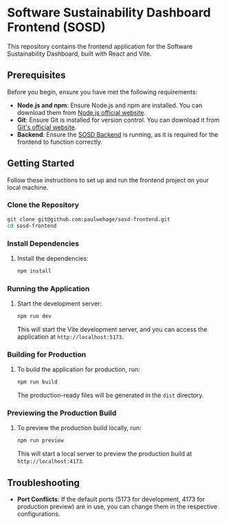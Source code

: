 
# Software Sustainability Dashboard Frontend (SOSD)

This repository contains the frontend application for the Software Sustainability Dashboard, built with React and Vite.

## Prerequisites

Before you begin, ensure you have met the following requirements:

- **Node.js and npm**: Ensure Node.js and npm are installed. You can download them from [Node.js official website](https://nodejs.org/).
- **Git**: Ensure Git is installed for version control. You can download it from [Git's official website](https://git-scm.com/).
- **Backend**: Ensure the [SOSD Backend](https://github.com/paulwehage/sosd-backend) is running, as it is required for the frontend to function correctly.

## Getting Started

Follow these instructions to set up and run the frontend project on your local machine.

### Clone the Repository

```sh
git clone git@github.com:paulwehage/sosd-frontend.git
cd sosd-frontend
```

### Install Dependencies

1. Install the dependencies:

    ```sh
    npm install
    ```

### Running the Application

1. Start the development server:

    ```sh
    npm run dev
    ```

   This will start the Vite development server, and you can access the application at `http://localhost:5173`.

### Building for Production

1. To build the application for production, run:

    ```sh
    npm run build
    ```

   The production-ready files will be generated in the `dist` directory.

### Previewing the Production Build

1. To preview the production build locally, run:

    ```sh
    npm run preview
    ```

   This will start a local server to preview the production build at `http://localhost:4173`.

## Troubleshooting

- **Port Conflicts**: If the default ports (5173 for development, 4173 for production preview) are in use, you can change them in the respective configurations.
